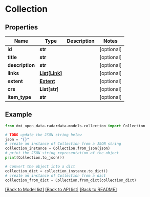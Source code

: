 # Collection


## Properties

Name | Type | Description | Notes
------------ | ------------- | ------------- | -------------
**id** | **str** |  | [optional] 
**title** | **str** |  | [optional] 
**description** | **str** |  | [optional] 
**links** | [**List[Link]**](Link.md) |  | [optional] 
**extent** | [**Extent**](Extent.md) |  | [optional] 
**crs** | **List[str]** |  | [optional] 
**item_type** | **str** |  | [optional] 

## Example

```python
from dmi_open_data.radardata.models.collection import Collection

# TODO update the JSON string below
json = "{}"
# create an instance of Collection from a JSON string
collection_instance = Collection.from_json(json)
# print the JSON string representation of the object
print(Collection.to_json())

# convert the object into a dict
collection_dict = collection_instance.to_dict()
# create an instance of Collection from a dict
collection_from_dict = Collection.from_dict(collection_dict)
```
[[Back to Model list]](../README.md#documentation-for-models) [[Back to API list]](../README.md#documentation-for-api-endpoints) [[Back to README]](../README.md)


